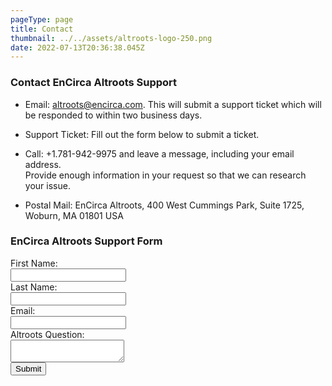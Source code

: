 ```yaml
---
pageType: page
title: Contact
thumbnail: ../../assets/altroots-logo-250.png
date: 2022-07-13T20:36:38.045Z
---
```

<h3>Contact EnCirca Altroots Support</h3> <ul><li>Email: <a href="mailto:altroots@encirca.com">altroots@encirca.com</a>. This will submit a support ticket which will be responded to within two business days. </li></ul>        <ul>
            <li>Support Ticket: Fill out the form below to submit a ticket.</li>
        </ul><ul>
            <li>Call: +1.781-942-9975 and leave a message, including your email address.<br/>Provide enough information in your request so that we can research your issue.</li>
        </ul>
        <ul>
            <li>Postal Mail: EnCirca Altroots, 400 West Cummings Park, Suite 1725, Woburn, MA 01801 USA</li>
        </ul>
<form data-netlify-recaptcha="true" class="enc-form" name="altroots-contact" id="contact" method="POST" data-netlify="true" netlify><h3>EnCirca Altroots Support Form</h3>
            <div>
                First Name:<br /><input name="first-name" type="text" />
            </div>
            <div>
                Last Name:<br /><input name="last-name" type="text" />
            </div>
            <div>
                Email:<br /><input type="text" name="email" />
            </div>           
            <div>
                Altroots Question:<br /><textarea name="comments"></textarea>
            </div>
            <div>
                <div data-netlify-recaptcha="true"></div>
                <button type="submit">Submit</button>
        </form>
    </div>
</div>